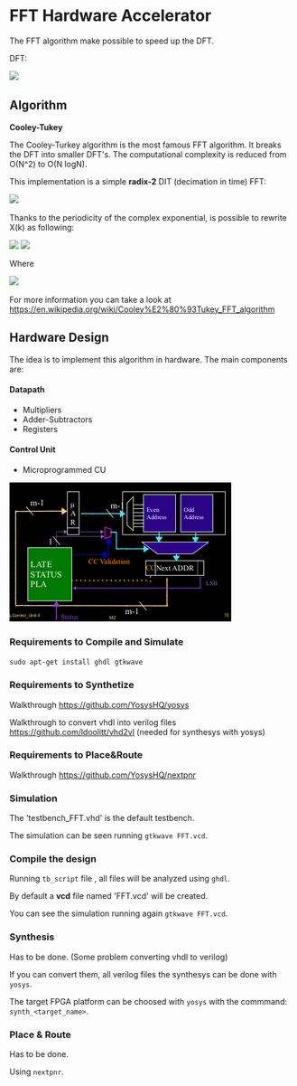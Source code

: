 # FFT Hardware Accelerator

The FFT algorithm make possible to speed up the DFT.

DFT:

<img src="https://render.githubusercontent.com/render/math?math=\huge%20X(k)%20=%20\sum_{n=0}^{N-1}x(n)%20e^{-j\frac{2\pi}{N}nk}">

## Algorithm

<b>Cooley-Tukey</b>

The Cooley-Turkey algorithm is the most famous FFT algorithm. It breaks the DFT into smaller DFT's.
The computational complexity is reduced from O(N^2) to O(N logN).

This implementation is a simple <b>radix-2</b> DIT (decimation in time) FFT:

<img src="https://render.githubusercontent.com/render/math?math=\huge%20X(k)=\sum_{n=0}^{\frac{N}{2}-1}x(2n)e^{-j\frac{2\pi}{\frac{N}{2}}(2n)k}%2B\sum_{n=0}^{\frac{N}{2}-1}x(2n%2B1)%20e^{-j\frac{2\pi}{\frac{N}{2}}(2n%2B1)k}">

Thanks to the periodicity of the complex exponential, is possible to rewrite X(k) as following:

<img src="https://render.githubusercontent.com/render/math?math=X(k)=\large%20\sum_{n=0}^{\frac{N}{2}-1}x(2n)e^{-j\frac{2\pi}{\frac{N}{2}}(2n)k}%2Be^{-j\frac{2\pi}{N}nk}O_k">
<img src="https://render.githubusercontent.com/render/math?math=X(k%2B\frac{N}{2})=\large%20\sum_{n=0}^{\frac{N}{2}-1}x(2n)e^{-j\frac{2\pi}{\frac{N}{2}}(2n)k}-e^{-j\frac{2\pi}{N}nk}O_k">

Where 

<img src="https://render.githubusercontent.com/render/math?math=O_k=\large%20\sum_{n=0}^{\frac{N}{2}-1}x(2n%2B1)e^{-j\frac{2\pi}{\frac{N}{2}}nk}"> 

For more information you can take a look at <https://en.wikipedia.org/wiki/Cooley%E2%80%93Tukey_FFT_algorithm>

## Hardware Design

The idea is to implement this algorithm in hardware. The main components are:

#### Datapath

- Multipliers
- Adder-Subtractors
- Registers

#### Control Unit

- Microprogrammed CU

<img src="https://github.com/EneaDim/FFT_HW/blob/main/uPCU.png">

### Requirements to Compile and Simulate

```sudo apt-get install ghdl gtkwave```

### Requirements to Synthetize

Walkthrough <https://github.com/YosysHQ/yosys>

Walkthrough to convert vhdl into verilog files <https://github.com/ldoolitt/vhd2vl> (needed for synthesys with yosys)

### Requirements to Place&Route

Walkthrough <https://github.com/YosysHQ/nextpnr>

### Simulation

The 'testbench_FFT.vhd' is the default testbench.

The simulation can be seen running ```gtkwave FFT.vcd```.

### Compile the design

Running ```tb_script``` file , all files will be analyzed using ```ghdl```.

By default a <b>vcd</b> file named 'FFT.vcd' will be created.

You can see the simulation running again ```gtkwave FFT.vcd```.

### Synthesis

Has to be done. (Some problem converting vhdl to verilog)

If you can convert them, all verilog files the synthesys can be done with ```yosys```.

The target FPGA platform can be choosed with ```yosys``` with the commmand: ```synth_<target_name>```.

### Place & Route 

Has to be done.

Using ```nextpnr```.
